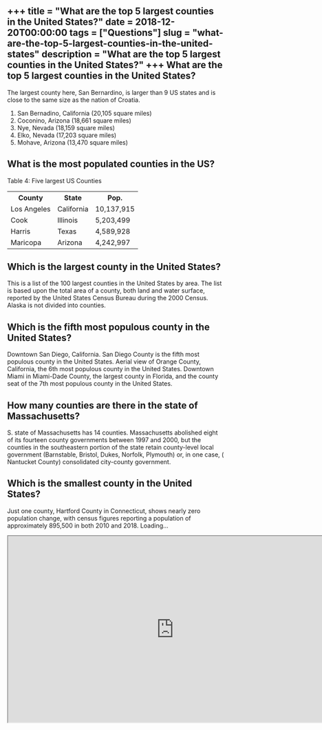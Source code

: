 +++
title = "What are the top 5 largest counties in the United States?"
date = 2018-12-20T00:00:00
tags = ["Questions"]
slug = "what-are-the-top-5-largest-counties-in-the-united-states"
description = "What are the top 5 largest counties in the United States?"
+++
What are the top 5 largest counties in the United States?
---------------------------------------------------------

The largest county here, San Bernardino, is larger than 9 US states and is close to the same size as the nation of Croatia.

1. San Bernadino, California (20,105 square miles)
2. Coconino, Arizona (18,661 square miles)
3. Nye, Nevada (18,159 square miles)
4. Elko, Nevada (17,203 square miles)
5. Mohave, Arizona (13,470 square miles)

What is the most populated counties in the US?
----------------------------------------------

Table 4: Five largest US Counties

<table><tr><th>County</th><th>State</th><th>Pop.</th></tr><tr><td>Los Angeles</td><td>California</td><td>10,137,915</td></tr><tr><td>Cook</td><td>Illinois</td><td>5,203,499</td></tr><tr><td>Harris</td><td>Texas</td><td>4,589,928</td></tr><tr><td>Maricopa</td><td>Arizona</td><td>4,242,997</td></tr></table>

Which is the largest county in the United States?
-------------------------------------------------

This is a list of the 100 largest counties in the United States by area. The list is based upon the total area of a county, both land and water surface, reported by the United States Census Bureau during the 2000 Census. Alaska is not divided into counties.

Which is the fifth most populous county in the United States?
-------------------------------------------------------------

Downtown San Diego, California. San Diego County is the fifth most populous county in the United States. Aerial view of Orange County, California, the 6th most populous county in the United States. Downtown Miami in Miami-Dade County, the largest county in Florida, and the county seat of the 7th most populous county in the United States.

How many counties are there in the state of Massachusetts?
----------------------------------------------------------

S. state of Massachusetts has 14 counties. Massachusetts abolished eight of its fourteen county governments between 1997 and 2000, but the counties in the southeastern portion of the state retain county-level local government (Barnstable, Bristol, Dukes, Norfolk, Plymouth) or, in one case, ( Nantucket County) consolidated city-county government.

Which is the smallest county in the United States?
--------------------------------------------------

Just one county, Hartford County in Connecticut, shows nearly zero population change, with census figures reporting a population of approximately 895,500 in both 2010 and 2018. Loading…

<iframe allow="accelerometer; autoplay; clipboard-write; encrypted-media; gyroscope; picture-in-picture" allowfullscreen="" class="__youtube_prefs__  epyt-is-override  no-lazyload" data-no-lazy="1" data-origheight="433" data-origwidth="770" data-skipgform_ajax_framebjll="" height="433" id="_ytid_69619" loading="lazy" src="https://www.youtube.com/embed/cmfQoRiLFGA?enablejsapi=1&autoplay=0&cc_load_policy=0&cc_lang_pref=&iv_load_policy=1&loop=0&modestbranding=0&rel=1&fs=1&playsinline=0&autohide=2&theme=dark&color=red&controls=1&" title="YouTube player" width="770"></iframe>